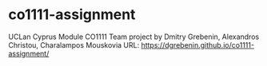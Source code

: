 # co1111-assignment

UCLan Cyprus Module CO1111 Team project by Dmitry Grebenin, Alexandros Christou, Charalampos Mouskovia
URL: https://dgrebenin.github.io/co1111-assignment/
